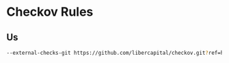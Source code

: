 # Checkov Rules

## Us

```sh
--external-checks-git https://github.com/libercapital/checkov.git?ref=heads/main --output junitxml --output-file-path path --quiet
```
